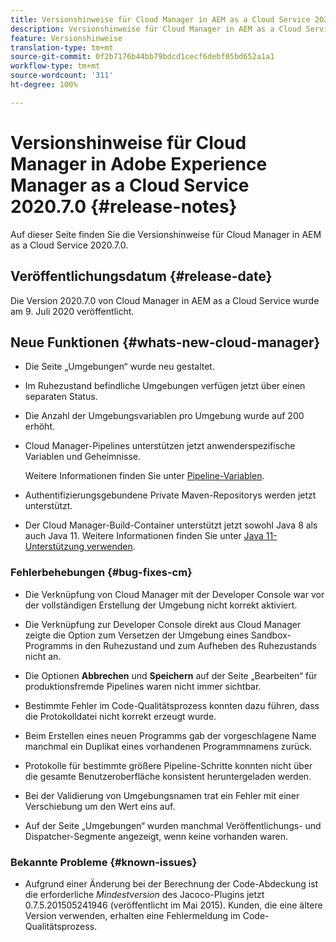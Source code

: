 ```yaml
---
title: Versionshinweise für Cloud Manager in AEM as a Cloud Service 2020.7.0
description: Versionshinweise für Cloud Manager in AEM as a Cloud Service 2020.7.0
feature: Versionshinweise
translation-type: tm+mt
source-git-commit: 0f2b7176b44bb79bdcd1cecf6debf05bd652a1a1
workflow-type: tm+mt
source-wordcount: '311'
ht-degree: 100%

---
```



# Versionshinweise für Cloud Manager in Adobe Experience Manager as a Cloud Service 2020.7.0 {#release-notes}

Auf dieser Seite finden Sie die Versionshinweise für Cloud Manager in AEM as a Cloud Service 2020.7.0.

## Veröffentlichungsdatum {#release-date}

Die Version 2020.7.0 von Cloud Manager in AEM as a Cloud Service wurde am 9. Juli 2020 veröffentlicht.

## Neue Funktionen {#whats-new-cloud-manager}

* Die Seite „Umgebungen“ wurde neu gestaltet.

* Im Ruhezustand befindliche Umgebungen verfügen jetzt über einen separaten Status.

* Die Anzahl der Umgebungsvariablen pro Umgebung wurde auf 200 erhöht.

* Cloud Manager-Pipelines unterstützen jetzt anwenderspezifische Variablen und Geheimnisse.

   Weitere Informationen finden Sie unter [Pipeline-Variablen](/help/onboarding/getting-access-to-aem-in-cloud/build-environment-details.md#pipeline-variables).

* Authentifizierungsgebundene Private Maven-Repositorys werden jetzt unterstützt.

* Der Cloud Manager-Build-Container unterstützt jetzt sowohl Java 8 als auch Java 11.
Weitere Informationen finden Sie unter [Java 11-Unterstützung verwenden](/help/onboarding/getting-access-to-aem-in-cloud/build-environment-details.md#using-java-support).

### Fehlerbehebungen {#bug-fixes-cm}

* Die Verknüpfung von Cloud Manager mit der Developer Console war vor der vollständigen Erstellung der Umgebung nicht korrekt aktiviert.

* Die Verknüpfung zur Developer Console direkt aus Cloud Manager zeigte die Option zum Versetzen der Umgebung eines Sandbox-Programms in den Ruhezustand und zum Aufheben des Ruhezustands nicht an.

* Die Optionen **Abbrechen** und **Speichern** auf der Seite „Bearbeiten“ für produktionsfremde Pipelines waren nicht immer sichtbar.

* Bestimmte Fehler im Code-Qualitätsprozess konnten dazu führen, dass die Protokolldatei nicht korrekt erzeugt wurde.

* Beim Erstellen eines neuen Programms gab der vorgeschlagene Name manchmal ein Duplikat eines vorhandenen Programmnamens zurück.

* Protokolle für bestimmte größere Pipeline-Schritte konnten nicht über die gesamte Benutzeroberfläche konsistent heruntergeladen werden.

* Bei der Validierung von Umgebungsnamen trat ein Fehler mit einer Verschiebung um den Wert eins auf.

* Auf der Seite „Umgebungen“ wurden manchmal Veröffentlichungs- und Dispatcher-Segmente angezeigt, wenn keine vorhanden waren.

### Bekannte Probleme {#known-issues}

* Aufgrund einer Änderung bei der Berechnung der Code-Abdeckung ist die erforderliche *Mindestversion* des Jacoco-Plugins jetzt 0.7.5.201505241946 (veröffentlicht im Mai 2015). Kunden, die eine ältere Version verwenden, erhalten eine Fehlermeldung im Code-Qualitätsprozess.
